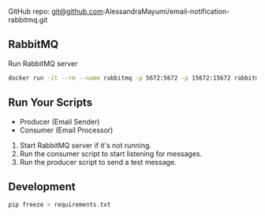 GitHub repo: git@github.com:AlessandraMayumi/email-notification-rabbitmq.git

## RabbitMQ

Run RabbitMQ server

```sh
docker run -it --rm --name rabbitmq -p 5672:5672 -p 15672:15672 rabbitmq:latest
```

## Run Your Scripts

- Producer (Email Sender)
- Consumer (Email Processor)

1. Start RabbitMQ server if it's not running.
2. Run the consumer script to start listening for messages.
3. Run the producer script to send a test message.

## Development
```sh
pip freeze > requirements.txt
```